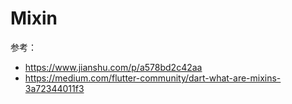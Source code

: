 # Mixin



参考：

- https://www.jianshu.com/p/a578bd2c42aa
- https://medium.com/flutter-community/dart-what-are-mixins-3a72344011f3





